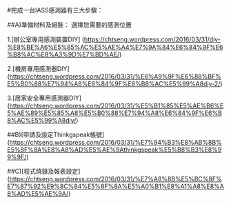 #完成一台IASS感測器有三大步驟：

##A)準備材料及組裝：
選擇您需要的感測位置

1.[辦公室專用感測裝置DIY] (https://chtseng.wordpress.com/2016/03/31/diy-%E8%BE%A6%E5%85%AC%E5%AE%A4%E7%9A%84%E6%84%9F%E6%B8%AC%E8%A3%9D%E7%BD%AE/)

2.[機房專用感測器DIY] (https://chtseng.wordpress.com/2016/03/31/%E6%A9%9F%E6%88%BF%E5%B0%88%E7%94%A8%E6%84%9F%E6%B8%AC%E5%99%A8diy-2/)

3.[居家安全專用感測器DIY] (https://chtseng.wordpress.com/2016/03/31/%E5%B1%85%E5%AE%B6%E5%AE%89%E5%85%A8%E5%B0%88%E7%94%A8%E6%84%9F%E6%B8%AC%E5%99%A8diy/)
	
##B)[申請及設定Thinkgspeak帳號] (https://chtseng.wordpress.com/2016/03/31/%E7%94%B3%E8%AB%8B%E5%8F%8A%E8%A8%AD%E5%AE%9Athinkgspeak%E5%B8%B3%E8%99%9F/)

##C)[程式燒錄及報表設定] (https://chtseng.wordpress.com/2016/03/31/%E7%A8%8B%E5%BC%8F%E7%87%92%E9%8C%84%E5%8F%8A%E5%A0%B1%E8%A1%A8%E8%A8%AD%E5%AE%9A/)
